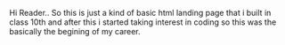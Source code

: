Hi Reader..
So this is just a kind of basic html landing page 
that i built in class 10th and after this i started
taking interest in coding so this was the basically
the begining of my career.
